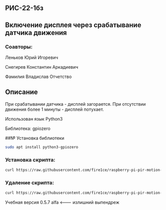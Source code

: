## РИС-22-1бз

## Включение дисплея через срабатывание датчика движения

### Соавторы:

Леньков Юрий Игоревич

Снегирев Константин Аркадиевич

Фамилия Владислав Отчетство

## Описание
При срабатывании датчика - дисплей загорается. При отсутствии движения более 1 минуты - дисплей потухает.

Использован язык Python3

Библиотека: gpiozero

##№ Установка библиотеки
```bash
sudo apt install python3-gpiozero
```

### Установка скрипта: 
```bash
curl https://raw.githubusercontent.com/fire1ce/raspberry-pi-pir-motion-display-control/main/install.sh | bash
```

### Удаление скрипта:
```bash
curl https://raw.githubusercontent.com/fire1ce/raspberry-pi-pir-motion-display-control/main/uninstall.sh | bash
```

Учебная версия 0.5.7 alfa <--- излишний выпендреж
